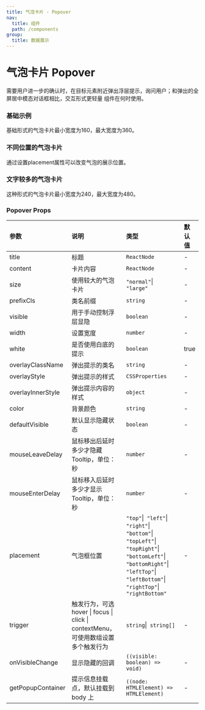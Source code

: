 ```yaml
---
title: 气泡卡片 - Popover
nav:
  title: 组件
  path: /components
group:
  title: 数据展示
---
```

# 气泡卡片 Popover 

需要用户进一步的确认时，在目标元素附近弹出浮层提示，询问用户；和弹出的全屏居中模态对话框相比，交互形式更轻量 组件在何时使用。

### 基础示例

基础形式的气泡卡片最小宽度为160，最大宽度为360。

<code src="./demos/basic.tsx"></code>

### 不同位置的气泡卡片

通过设置placement属性可以改变气泡的展示位置。

<code src="./demos/placement.tsx"></code>

### 文字较多的气泡卡片

这种形式的气泡卡片最小宽度为240，最大宽度为480。

<code src="./demos/large.tsx"></code>

### Popover Props

| 参数 | 说明 | 类型 | 默认值 |
| :--- | :--- | :--- | :----- |
| title      | 标题 | `ReactNode`  | -      |
| content      | 卡片内容 | `ReactNode`  | -      |
| size      | 使用较大的气泡卡片 | `"normal"`\|` "large"`  | -      |
| prefixCls      | 类名前缀 | `string`  | -      |
| visible      | 用于手动控制浮层显隐 | `boolean`  | -      |
| width      | 设置宽度 | `number`  | -      |
| white      | 是否使用白底的提示 | `boolean`  | true      |
| overlayClassName      | 弹出提示的类名 | `string`  | -      |
| overlayStyle      | 弹出提示的样式 | `CSSProperties`  | -      |
| overlayInnerStyle      | 弹出提示内容的样式 | `object`  | -      |
| color      | 背景颜色 | `string`  | -      |
| defaultVisible      | 默认显示隐藏状态 | `boolean`  | -      |
| mouseLeaveDelay      | 鼠标移出后延时多少才隐藏 Tooltip，单位：秒 | `number`  | -      |
| mouseEnterDelay      | 鼠标移入后延时多少才显示 Tooltip，单位：秒 | `number`  | -      |
| placement      | 气泡框位置 | `"top"`\|` "left"`\|` "right"`\|` "bottom"`\|` "topLeft"`\|` "topRight"`\|` "bottomLeft"`\|` "bottomRight"`\|` "leftTop"`\|` "leftBottom"`\|` "rightTop"`\|` "rightBottom"`  | -      |
| trigger      | 触发行为，可选 hover \| focus \| click \| contextMenu，可使用数组设置多个触发行为 | `string`\|` string[]`  | -      |
| onVisibleChange      | 显示隐藏的回调 | `((visible: boolean) => void)`  | -      |
| getPopupContainer      | 提示信息挂载点，默认挂载到 body 上 | `((node: HTMLElement) => HTMLElement)`  | -      |


### 